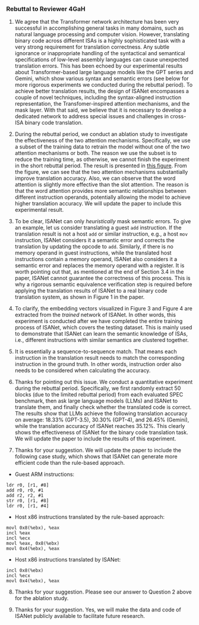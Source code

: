 ### Rebuttal to Reviewer 4GaH
1. We agree that the Transformer network architecture has been very successful in accomplishing general tasks in many domains, such as natural language processing and computer vision. However, translating binary code across different ISAs is a highly sophisticated task with a very strong requirement for translation correctness. Any subtle ignorance or inappropriate handling of the syntactical and semantical specifications of low-level assembly languages can cause unexpected translation errors. This has been echoed by our experimental results about Transformer-based large language models like the GPT series and Gemini, which show various syntax and semantic errors (see below for more rigorous experiments we conducted during the rebuttal period). To achieve better translation results, the design of ISANet encompasses a couple of novel techniques, including the syntax-aligned instruction representation, the Transfomer-inspired attention mechanisms, and the mask layer. With that said, we believe that it is necessary to develop a dedicated network to address special issues and challenges in cross-ISA binary code translation.

2. During the rebuttal period, we conduct an ablation study to investigate the effectiveness of the two attention mechanisms. Specifically, we use a subset of the training data to retrain the model without one of the two attention mechanisms or both. The reason we use the subset is to reduce the training time, as otherwise, we cannot finish the experiment in the short rebuttal period. The result is presented in [this figure](https://github.com/DORA-AB/Images_Link/assets/165207457/29e59147-ea29-4ad2-ab8d-6eb08c19c8a0). From the figure, we can see that the two attention mechanisms substantially improve translation accuracy. Also, we can observe that the word attention is slightly more effective than the slot attention. The reason is that the word attention provides more semantic relationships between different instruction operands, potentially allowing the model to achieve higher translation accuracy. We will update the paper to include this experimental result.

3. To be clear, ISANet can only *heuristically* mask semantic errors. To give an example, let us consider translating a guest ```add``` instruction. If the translation result is not a host ```add``` or similar instruction, e.g., a host ```mov``` instruction, ISANet considers it a semantic error and corrects the translation by updating the opcode to ```add```. Similarly, if there is no memory operand in guest instructions, while the translated host instructions contain a memory operand, ISANet also considers it a semantic error and replaces the memory operand with a register. It is worth pointing out that, as mentioned at the end of Section 3.4 in the paper, ISANet cannot guarantee the correctness of this process. This is why a rigorous semantic equivalence verification step is required before applying the translation results of ISANet to a real binary code translation system, as shown in Figure 1 in the paper.

4. To clarify, the embedding vectors visualized in Figure 3 and Figure 4 are extracted from the *trained* network of ISANet. In other words, this experiment is conducted after we have completed the entire training process of ISANet, which covers the testing dataset. This is mainly used to demonstrate that ISANet can learn the semantic knowledge of ISAs, i.e., different instructions with similar semantics are clustered together. 

5. It is essentially a sequence-to-sequence match. That means each instruction in the translation result needs to match the corresponding instruction in the ground truth. In other words, instruction order also needs to be considered when calculating the accuracy.

6. Thanks for pointing out this issue. We conduct a quantitative experiment during the rebuttal period. Specifically, we first randomly extract 50 blocks (due to the limited rebuttal period) from each evaluated SPEC benchmark, then ask large language models (LLMs) and ISANet to translate them, and finally check whether the translated code is correct. The results show that LLMs achieve the following translation accuracy on average: 18.33% (GPT-3.5), 30.30% (GPT-4), and 26.45% (Gemini), while the translation accuracy of ISANet reaches 35.12%. This clearly shows the effectiveness of ISANet for the binary code translation task. We will update the paper to include the results of this experiment.

7. Thanks for your suggestion. We will update the paper to include the following case study, which shows that ISANet can generate more efficient code than the rule-based approach.
* Guest ARM instructions:
```
ldr r0, [r1, #8]
add r0, r0, #1
add r2, r2, #1
str r0, [r1, #8]
ldr r0, [r1, #4]
```
* Host x86 instructions translated by the rule-based approach:
```
movl 0x8(%ebx), %eax 
incl %eax
incl %ecx
movl %eax, 0x8(%ebx)
movl 0x4(%ebx), %eax
```
* Host x86 instructions translated by ISANet:
```
incl 0x8(%ebx)
incl %ecx
movl 0x4(%ebx), %eax
```

8. Thanks for your suggestion. Please see our answer to Question 2 above for the ablation study.

9. Thanks for your suggestion. Yes, we will make the data and code of ISANet publicly available to facilitate future research.
